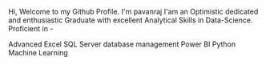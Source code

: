 Hi, Welcome to my Github Profile. I'm pavanraj
I'am an Optimistic 
dedicated and enthusiastic Graduate with excellent Analytical Skills in Data-Science.
Proficient in -

Advanced Excel
SQL Server database management
Power BI
Python
Machine Learning
